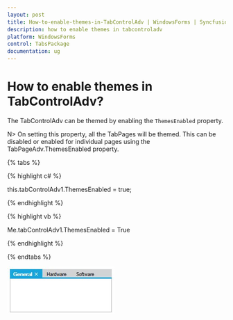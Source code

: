 ```yaml
---
layout: post
title: How-to-enable-themes-in-TabControlAdv | WindowsForms | Syncfusion
description: how to enable themes in tabcontroladv
platform: WindowsForms
control: TabsPackage
documentation: ug
---
```


# How to enable themes in TabControlAdv?
The TabControlAdv can be themed by enabling the `ThemesEnabled` property.

N> On setting this property, all the TabPages will be themed. This can be disabled or enabled for individual pages using the TabPageAdv.ThemesEnabled property.

{% tabs %}

{% highlight c# %}

this.tabControlAdv1.ThemesEnabled = true;

{% endhighlight %}

{% highlight vb %}

Me.tabControlAdv1.ThemesEnabled = True

{% endhighlight %}

{% endtabs %}

![](How-to-enable-themes-in-TabControlAdv_images/How-to-enable-themes-in-TabControlAdv_img1.jpeg)